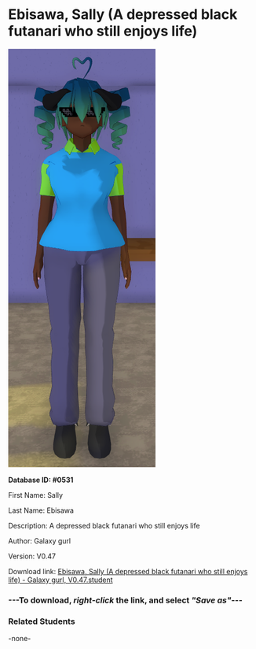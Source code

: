 # Ebisawa, Sally (A depressed black futanari who still enjoys life)

<img src="../../Files/Images/Ebisawa, Sally (A depressed black futanari who still enjoys life).png" title="Ebisawa, Sally (A depressed black futanari who still enjoys life) - Galaxy gurl, V0.47">

**Database ID: #0531**

First Name: Sally

Last Name: Ebisawa

Description: A depressed black futanari who still enjoys life

Author: Galaxy gurl

Version: V0.47

Download link: <a href="https://raw.githubusercontent.com/Arbiter1223/Daigaku-Gurashi-Custom-Students/master/Files/Student%20Files/Ebisawa%2C%20Sally%20(A%20depressed%20black%20futanari%20who%20still%20enjoys%20life)%20-%20Galaxy%20gurl%2C%20V0.47.student">Ebisawa, Sally (A depressed black futanari who still enjoys life) - Galaxy gurl, V0.47.student</a>

### ---**To download, _right-click_ the link, and select _"Save as"_**---

### Related Students

-none-
